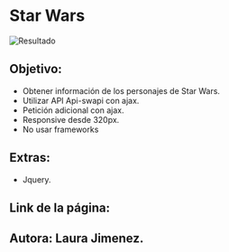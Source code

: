 # Star Wars

![Resultado](assets/docs/resultado.png)

## Objetivo: 

- Obtener información de los personajes de Star Wars.
- Utilizar API Api-swapi con ajax.
- Petición adicional con ajax.
- Responsive desde 320px.
- No usar frameworks

## Extras:

- Jquery.

## Link de la página: 

## Autora: Laura Jimenez.
